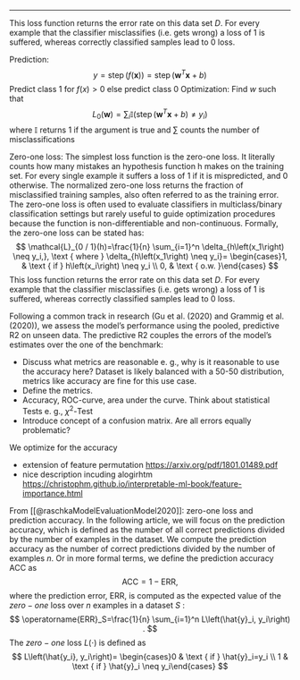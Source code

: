 
---
This loss function returns the error rate on this data set $D$. For every example that the classifier misclassifies (i.e. gets wrong) a loss of 1 is suffered, whereas correctly classified samples lead to 0 loss.

Prediction:
$$
y=\operatorname{step}(f(\boldsymbol{x}))=\operatorname{step}\left(\boldsymbol{w}^T \boldsymbol{x}+b\right)
$$
Predict class 1 for $f(x)>0$ else predict class 0
Optimization:
Find $w$ such that
$$
L_0(\boldsymbol{w})=\sum_i \mathbb{I}\left(\operatorname{step}\left(\boldsymbol{w}^T \boldsymbol{x}+b\right) \neq y_i\right)
$$
where $\mathbb{I}$ returns 1 if the argument is true and $\sum$ counts the number of misclassifications

Zero-one loss:
The simplest loss function is the zero-one loss. It literally counts how many mistakes an hypothesis function h makes on the training set. For every single example it suffers a loss of 1 if it is mispredicted, and 0 otherwise. The normalized zero-one loss returns the fraction of misclassified training samples, also often referred to as the training error. The zero-one loss is often used to evaluate classifiers in multiclass/binary classification settings but rarely useful to guide optimization procedures because the function is non-differentiable and non-continuous. Formally, the zero-one loss can be stated has:
$$
\mathcal{L}_{0 / 1}(h)=\frac{1}{n} \sum_{i=1}^n \delta_{h\left(x_1\right) \neq y_i,}, \text { where } \delta_{h\left(x_1\right) \neq y_i}= \begin{cases}1, & \text { if } h\left(x_i\right) \neq y_i \\ 0, & \text { o.w. }\end{cases}
$$
This loss function returns the error rate on this data set $D$. For every example that the classifier misclassifies (i.e. gets wrong) a loss of 1 is suffered, whereas correctly classified samples lead to 0 loss.




Following a common track in research (Gu et al. (2020) and Grammig et al. (2020)), we assess the model’s performance using the pooled, predictive R2 on unseen data. The predictive R2 couples the errors of the model’s estimates over the one of the benchmark:




- Discuss what metrics are reasonable e. g., why is it reasonable to use the accuracy here? Dataset is likely balanced with a 50-50 distribution, metrics like accuracy are fine for this use case.
- Define the metrics.
- Accuracy, ROC-curve, area under the curve. Think about statistical Tests e. g., $\chi^2$-Test
- Introduce concept of a confusion matrix. Are all errors equally problematic?


We optimize for the accuracy

- extension of feature permutation https://arxiv.org/pdf/1801.01489.pdf
- nice description incuding alogirhtm https://christophm.github.io/interpretable-ml-book/feature-importance.html


From [[@raschkaModelEvaluationModel2020]]: zero-one loss and prediction accuracy. In the following article, we will focus on the prediction accuracy, which is defined as the number of all correct predictions divided by the number of examples in the dataset. We compute the prediction accuracy as the number of correct predictions divided by the number of examples $n$. Or in more formal terms, we define the prediction accuracy ACC as
$$
\mathrm{ACC}=1-\mathrm{ERR},
$$
where the prediction error, ERR, is computed as the expected value of the $zero-one$ loss over $n$ examples in a dataset $S$ :
$$
\operatorname{ERR}_S=\frac{1}{n} \sum_{i=1}^n L\left(\hat{y}_i, y_i\right) .
$$
The $zero-one$ loss $L(\cdot)$ is defined as
$$
L\left(\hat{y_i}, y_i\right)= \begin{cases}0 & \text { if } \hat{y}_i=y_i \\ 1 & \text { if } \hat{y}_i \neq y_i\end{cases}
$$